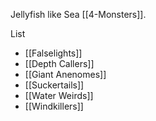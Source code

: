Jellyfish like Sea [[4-Monsters]].

List
- [[Falselights]]
- [[Depth Callers]]
- [[Giant Anenomes]]
- [[Suckertails]]
- [[Water Weirds]]
- [[Windkillers]]
